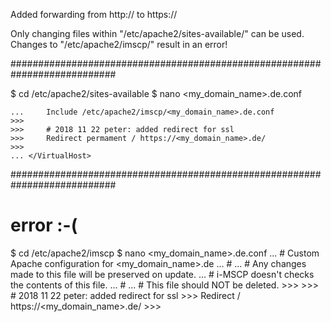 Added forwarding from http:// to https://

Only changing files within "/etc/apache2/sites-available/" can be used.
Changes to "/etc/apache2/imscp/" result in an error!

###########################################################################

$ cd /etc/apache2/sites-available
$ nano <my_domain_name>.de.conf

    ...     Include /etc/apache2/imscp/<my_domain_name>.de.conf
    >>>
    >>>     # 2018 11 22 peter: added redirect for ssl
    >>>     Redirect permament / https://<my_domain_name>.de/
    >>>
    ... </VirtualHost>

###########################################################################
# error :-(

$ cd /etc/apache2/imscp
$ nano <my_domain_name>.de.conf
    ... # Custom Apache configuration for <my_domain_name>.de
    ... #
    ... # Any changes made to this file will be preserved on update.
    ... # i-MSCP doesn't checks the contents of this file.
    ... #
    ... # This file should NOT be deleted.
    >>>
    >>> # 2018 11 22 peter: added redirect for ssl
    >>> Redirect / https://<my_domain_name>.de/
    >>>
